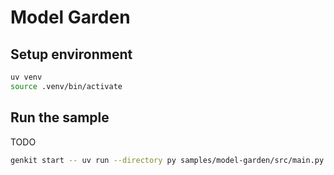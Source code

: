 # Model Garden

## Setup environment

```bash
uv venv
source .venv/bin/activate
```

## Run the sample

TODO

```bash
genkit start -- uv run --directory py samples/model-garden/src/main.py
```
